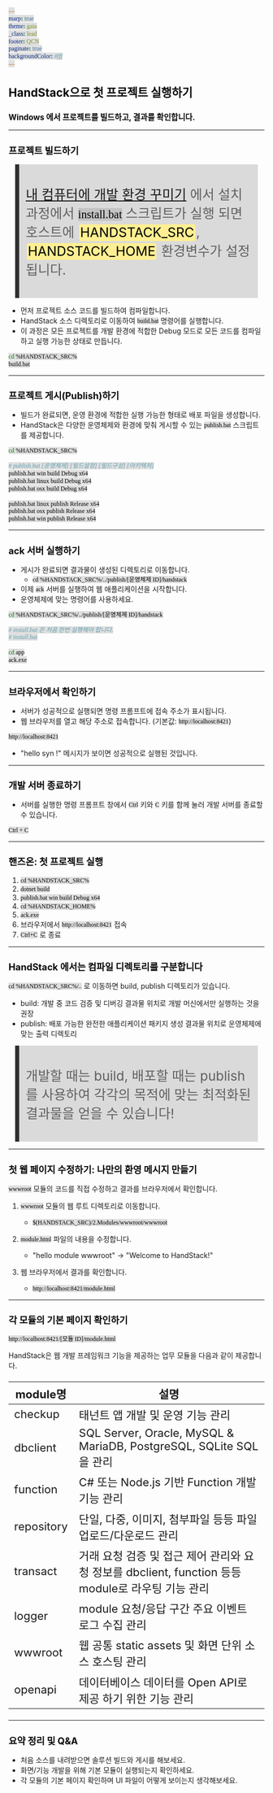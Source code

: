 ```yaml
---
marp: true
theme: gaia
_class: lead
footer: QCN
paginate: true
backgroundColor: #fff
---
```


<style>
:root {
  font-family: Pretendard;
  --border-color: #303030;
  --text-color: #0a0a0a;
  --bg-color-alt: #dadada;
  --mark-background: #ffef92;
}

h1 {
  border-bottom: none;
  font-size: 1.6em;
}

h2 {
  border-bottom: none;
  font-size: 1.3em;
}

h3 {
  font-size: 1.1em;
}

h4 {
  font-size: 1.05em;
}

h5 {
  font-size: 1em;
}

h6 {
  font-size: 0.9em;
}

h1,
h2,
h3,
h4,
h5,
h6 {
  color: var(--text-color);
}

code:not([class*="language-"]) {
  font-family: D2Coding;
  color: #000;
  vertical-align: text-bottom;
  background-color: rgba(100, 100, 100, 0.2);
}

section {
  padding: 1rem;
  border-bottom: 1px solid #000;
  background-image: linear-gradient(to bottom right, #f7f7f7 0%, #d3d3d3 100%);
}

section > h2 {
  border-bottom: 4px solid #17344f;
}

section table {
    margin: auto;
    margin-top: 1rem;
    font-size: 28px;
}

section::after {
  font-size: 0.75em;
  content: attr(data-marpit-pagination) " / " attr(data-marpit-pagination-total);
}

img[alt~="center"] {
  display: block;
  margin: 0 auto;
}

blockquote {
  font-size: 26px;
  border-left: 8px solid var(--border-color);
  background: var(--bg-color-alt);
  margin: 0.5em;
  padding: 0.5em;
}

blockquote::before,
blockquote::after {
    content: '';
}

mark {
  background-color: var(--mark-background);
  padding: 0 2px 2px;
  border-radius: 4px;
  margin: 0 2px;
}

section.tinytext>p,
section.tinytext>ul,
section.tinytext>blockquote {
  font-size: 0.65em;
}
</style>

# HandStack으로 첫 프로젝트 실행하기

### Windows 에서 프로젝트를 빌드하고, 결과를 확인합니다.

---

## 프로젝트 빌드하기

> [내 컴퓨터에 개발 환경 꾸미기](https://handstack.kr/slides/020%20내%20컴퓨터에%20개발%20환경%20꾸미기.html) 에서 설치 과정에서 `install.bat` 스크립트가 실행 되면 호스트에 <mark>HANDSTACK_SRC</mark>, <mark>HANDSTACK_HOME</mark> 환경변수가 설정됩니다.

- 먼저 프로젝트 소스 코드를 빌드하여 컴파일합니다.
- HandStack 소스 디렉토리로 이동하여 `build.bat` 명령어를 실행합니다.
- 이 과정은 모든 프로젝트를 개발 환경에 적합한 Debug 모드로 모든 코드를 컴파일 하고 실행 가능한 상태로 만듭니다.

```bash
cd %HANDSTACK_SRC%
build.bat
```

---

## 프로젝트 게시(Publish)하기

- 빌드가 완료되면, 운영 환경에 적합한 실행 가능한 형태로 배포 파일을 생성합니다.
- HandStack은 다양한 운영체제와 환경에 맞춰 게시할 수 있는 `publish.bat` 스크립트를 제공합니다.

```bash
cd %HANDSTACK_SRC%

# publish.bat [운영체제] [빌드설정] [빌드구성] [아키텍처]
publish.bat win build Debug x64
publish.bat linux build Debug x64
publish.bat osx build Debug x64

publish.bat linux publish Release x64
publish.bat osx publish Release x64
publish.bat win publish Release x64
```

---

## ack 서버 실행하기

- 게시가 완료되면 결과물이 생성된 디렉토리로 이동합니다.
  - `cd %HANDSTACK_SRC%/../publish/[운영체제 ID]/handstack`
- 이제 `ack` 서버를 실행하여 웹 애플리케이션을 시작합니다.
- 운영체제에 맞는 명령어를 사용하세요.

```bash
cd %HANDSTACK_SRC%/../publish/[운영체제 ID]/handstack

# install.bat 은 처음 한번 실행해야 합니다.
# install.bat

cd app
ack.exe
```
---

## 브라우저에서 확인하기

- 서버가 성공적으로 실행되면 명령 프롬프트에 접속 주소가 표시됩니다.
- 웹 브라우저를 열고 해당 주소로 접속합니다. (기본값: `http://localhost:8421`)

```txt
http://localhost:8421
```

- "hello syn !" 메시지가 보이면 성공적으로 실행된 것입니다.

---

## 개발 서버 종료하기

- 서버를 실행한 명령 프롬프트 창에서 `Ctrl` 키와 `C` 키를 함께 눌러 개발 서버를 종료할 수 있습니다.

```txt
Ctrl + C
```

---

## 핸즈온: 첫 프로젝트 실행

1. `cd %HANDSTACK_SRC%`
2. `dotnet build`
3. `publish.bat win build Debug x64`
4. `cd %HANDSTACK_HOME%`
5. `ack.exe`
6. 브라우저에서 `http://localhost:8421` 접속
7. `Ctrl+C` 로 종료

---

## HandStack 에서는 컴파일 디렉토리를 구분합니다

`cd %HANDSTACK_SRC%/..` 로 이동하면 build, publish 디렉토리가 있습니다.

- build: 개발 중 코드 검증 및 디버깅 결과물 위치로 개발 머신에서만 실행하는 것을 권장
- publish: 배포 가능한 완전한 애플리케이션 패키지 생성 결과물 위치로 운영체제에 맞는 출력 디렉토리

> 개발할 때는 build, 배포할 때는 publish를 사용하여 각각의 목적에 맞는 최적화된 결과물을 얻을 수 있습니다!

---

## 첫 웹 페이지 수정하기: 나만의 환영 메시지 만들기

`wwwroot` 모듈의 코드를 직접 수정하고 결과를 브라우저에서 확인합니다.

1. `wwwroot` 모듈의 웹 루트 디렉토리로 이동합니다.
   - `$(HANDSTACK_SRC)/2.Modules/wwwroot/wwwroot`

2. `module.html` 파일의 내용을 수정합니다.
   - "hello module wwwroot" -> "Welcome to HandStack!"

3. 웹 브라우저에서 결과를 확인합니다.
   - `http://localhost:8421/module.html`

---

## 각 모듈의 기본 페이지 확인하기

`http://localhost:8421/[모듈 ID]/module.html`

HandStack은 웹 개발 프레임워크 기능을 제공하는 업무 모듈을 다음과 같이 제공합니다.

<style scoped>
  table { font-size: 22px; }  
</style>

|module명|설명|
|---|---|
|checkup|태넌트 앱 개발 및 운영 기능 관리|
|dbclient|SQL Server, Oracle, MySQL & MariaDB, PostgreSQL, SQLite SQL을 관리|
|function|C# 또는 Node.js 기반 Function 개발 기능 관리|
|repository|단일, 다중, 이미지, 첨부파일 등등 파일 업로드/다운로드 관리|
|transact|거래 요청 검증 및 접근 제어 관리와 요청 정보를 dbclient, function 등등 module로 라우팅 기능 관리|
|logger|module 요청/응답 구간 주요 이벤트 로그 수집 관리|
|wwwroot|웹 공통 static assets 및 화면 단위 소스 호스팅 관리|
|openapi|데이터베이스 데이터를 Open API로 제공 하기 위한 기능 관리|

---

## 요약 정리 및 Q&A

- 처음 소스를 내려받으면 솔루션 빌드와 게시를 해보세요.
- 화면/기능 개발을 위해 기본 모듈이 실행되는지 확인하세요.
- 각 모듈의 기본 페이지 확인하며 UI 파일이 어떻게 보이는지 생각해보세요.
